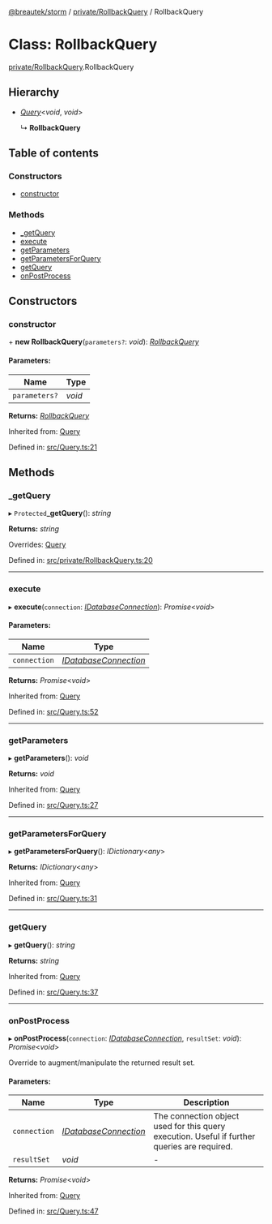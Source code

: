 [@breautek/storm](../README.md) / [private/RollbackQuery](../modules/private_rollbackquery.md) / RollbackQuery

# Class: RollbackQuery

[private/RollbackQuery](../modules/private_rollbackquery.md).RollbackQuery

## Hierarchy

* [*Query*](query.query-1.md)<*void*, *void*\>

  ↳ **RollbackQuery**

## Table of contents

### Constructors

- [constructor](private_rollbackquery.rollbackquery.md#constructor)

### Methods

- [\_getQuery](private_rollbackquery.rollbackquery.md#_getquery)
- [execute](private_rollbackquery.rollbackquery.md#execute)
- [getParameters](private_rollbackquery.rollbackquery.md#getparameters)
- [getParametersForQuery](private_rollbackquery.rollbackquery.md#getparametersforquery)
- [getQuery](private_rollbackquery.rollbackquery.md#getquery)
- [onPostProcess](private_rollbackquery.rollbackquery.md#onpostprocess)

## Constructors

### constructor

\+ **new RollbackQuery**(`parameters?`: *void*): [*RollbackQuery*](private_rollbackquery.rollbackquery.md)

#### Parameters:

Name | Type |
------ | ------ |
`parameters?` | *void* |

**Returns:** [*RollbackQuery*](private_rollbackquery.rollbackquery.md)

Inherited from: [Query](query.query-1.md)

Defined in: [src/Query.ts:21](https://github.com/breautek/storm/blob/8748493/src/Query.ts#L21)

## Methods

### \_getQuery

▸ `Protected`**_getQuery**(): *string*

**Returns:** *string*

Overrides: [Query](query.query-1.md)

Defined in: [src/private/RollbackQuery.ts:20](https://github.com/breautek/storm/blob/8748493/src/private/RollbackQuery.ts#L20)

___

### execute

▸ **execute**(`connection`: [*IDatabaseConnection*](../interfaces/idatabaseconnection.idatabaseconnection-1.md)): *Promise*<*void*\>

#### Parameters:

Name | Type |
------ | ------ |
`connection` | [*IDatabaseConnection*](../interfaces/idatabaseconnection.idatabaseconnection-1.md) |

**Returns:** *Promise*<*void*\>

Inherited from: [Query](query.query-1.md)

Defined in: [src/Query.ts:52](https://github.com/breautek/storm/blob/8748493/src/Query.ts#L52)

___

### getParameters

▸ **getParameters**(): *void*

**Returns:** *void*

Inherited from: [Query](query.query-1.md)

Defined in: [src/Query.ts:27](https://github.com/breautek/storm/blob/8748493/src/Query.ts#L27)

___

### getParametersForQuery

▸ **getParametersForQuery**(): *IDictionary*<*any*\>

**Returns:** *IDictionary*<*any*\>

Inherited from: [Query](query.query-1.md)

Defined in: [src/Query.ts:31](https://github.com/breautek/storm/blob/8748493/src/Query.ts#L31)

___

### getQuery

▸ **getQuery**(): *string*

**Returns:** *string*

Inherited from: [Query](query.query-1.md)

Defined in: [src/Query.ts:37](https://github.com/breautek/storm/blob/8748493/src/Query.ts#L37)

___

### onPostProcess

▸ **onPostProcess**(`connection`: [*IDatabaseConnection*](../interfaces/idatabaseconnection.idatabaseconnection-1.md), `resultSet`: *void*): *Promise*<*void*\>

Override to augment/manipulate the returned result set.

#### Parameters:

Name | Type | Description |
------ | ------ | ------ |
`connection` | [*IDatabaseConnection*](../interfaces/idatabaseconnection.idatabaseconnection-1.md) | The connection object used for this query execution. Useful if further queries are required.   |
`resultSet` | *void* | - |

**Returns:** *Promise*<*void*\>

Inherited from: [Query](query.query-1.md)

Defined in: [src/Query.ts:47](https://github.com/breautek/storm/blob/8748493/src/Query.ts#L47)
